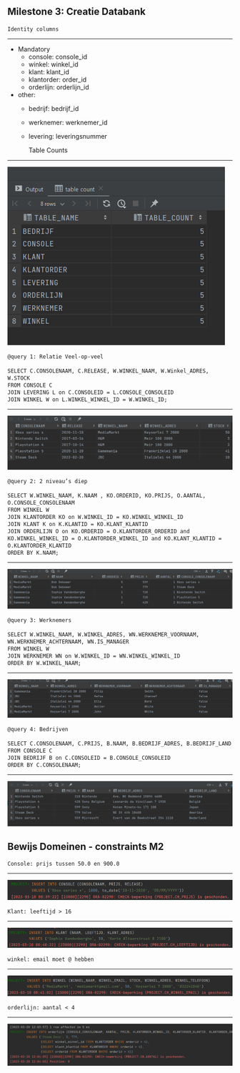 Milestone 3: Creatie Databank
---

    Identity columns
---
- Mandatory
    - console: console_id
    - winkel: winkel_id
    - klant: klant_id
    - klantorder: order_id
    - orderlijn: orderlijn_id
- other:
    - bedrijf: bedrijf_id
    - werknemer: werknemer_id
    - levering: leveringsnummer


      Table Counts
---
![Table counts](./screenshots/aantalrijen.png)

    @query 1: Relatie Veel-op-veel

    SELECT C.CONSOLENAAM, C.RELEASE, W.WINKEL_NAAM, W.Winkel_ADRES, W.STOCK
    FROM CONSOLE C
    JOIN LEVERING L on C.CONSOLEID = L.CONSOLE_CONSOLEID
    JOIN WINKEL W on L.WINKEL_WINKEL_ID = W.WINKEL_ID;
--- 
![query 1: Relatie Veel-op-veel](./screenshots/VeelOpVeel.png)



    @query 2: 2 niveau’s diep

    SELECT W.WINKEL_NAAM, K.NAAM , KO.ORDERID, KO.PRIJS, O.AANTAL, O.CONSOLE_CONSOLENAAM
    FROM WINKEL W
    JOIN KLANTORDER KO on W.WINKEL_ID = KO.WINKEL_WINKEL_ID
    JOIN KLANT K on K.KLANTID = KO.KLANT_KLANTID
    JOIN ORDERLIJN O on KO.ORDERID = O.KLANTORDER_ORDERID and KO.WINKEL_WINKEL_ID = O.KLANTORDER_WINKEL_ID and KO.KLANT_KLANTID = O.KLANTORDER_KLANTID
    ORDER BY K.NAAM;
--- 
![query 2: 2 niveau’s diep](./screenshots/2Niveaus.png)

    @query 3: Werknemers

    SELECT W.WINKEL_NAAM, W.WINKEL_ADRES, WN.WERKNEMER_VOORNAAM, WN.WERKNEMER_ACHTERNAAM, WN.IS_MANAGER
    FROM WINKEL W
    JOIN WERKNEMER WN on W.WINKEL_ID = WN.WINKEL_WINKEL_ID
    ORDER BY W.WINKEL_NAAM;
--- 
![query 3: player locations](./screenshots/Werknemers.png)

    @query 4: Bedrijven

    SELECT C.CONSOLENAAM, C.PRIJS, B.NAAM, B.BEDRIJF_ADRES, B.BEDRIJF_LAND
    FROM CONSOLE C
    JOIN BEDRIJF B on C.CONSOLEID = B.CONSOLE_CONSOLEID
    ORDER BY C.CONSOLENAAM;
--- 
![query 4: Game studios](./screenshots/Bedrijven.png)


Bewijs Domeinen - constraints M2
--- 
    Console: prijs tussen 50.0 en 900.0

---
![Bewijs Zipcodes](./screenshots/prijs_constraint.png)

    Klant: leeftijd > 16

---
![Bewijs email](./screenshots/leeftijd_constraint.png)


    winkel: email moet @ hebben

---

![Bewijs release_patch_dates](./screenshots/email_constraint.png)

    orderlijn: aantal < 4

---
![Bewijs release_patch_dates](./screenshots/aantal.png)